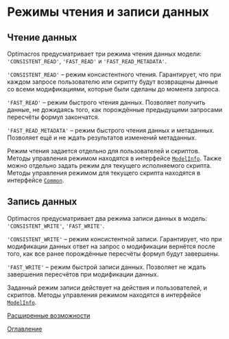 # Режимы чтения и записи данных

## Чтение данных<a name="read-mode"></a>

Optimacros предусматривает три режима чтения данных модели: `'CONSISTENT_READ'`, `'FAST_READ'` и `'FAST_READ_METADATA'`.

`'CONSISTENT_READ'` – режим консистентного чтения. Гарантирует, что при каждом запросе пользователю или скрипту будут возвращены данные со всеми модификациями, которые были сделаны до момента запроса.

`'FAST_READ'` – режим быстрого чтения данных. Позволяет получить данные, не дожидаясь того, как порождённые предыдущими запросами пересчёты формул закончатся.

`'FAST_READ_METADATA'` – режим быстрого чтения данных и метаданных. Позволяет ещё и не ждать результатов изменений метаданных.

Режим чтения задается отдельно для пользователей и скриптов. Методы управления режимом находятся в интерфейсе [`ModelInfo`](../API/common.md#model-info). Также можно отдельно задать режим для текущего исполняемого скрипта. Методы управления режимом для текущего скрипта находятся в интерфейсе [`Common`](../API/common.md#common).

## Запись данных<a name="write-mode"></a>

Optimacros предусматривает два режима записи данных в модель: `'CONSISTENT_WRITE'`, `'FAST_WRITE'`.

`'CONSISTENT_WRITE'` – режим консистентной записи. Гарантирует, что при модификации данных ответ на запрос о модификации вернётся после того, как все ранее порождённые пересчёты формул будут завершены.

`'FAST_WRITE'` – режим быстрой записи данных. Позволяет не ждать завершения пересчётов при модификации данных.

Заданный режим записи действует на действия и пользователей, и скриптов. Методы управления режимом находятся в интерфейсе [`ModelInfo`](../API/common.md#model-info).

[Расширенные возможности](advancedFeatues.md)

[Оглавление](../README.md)
